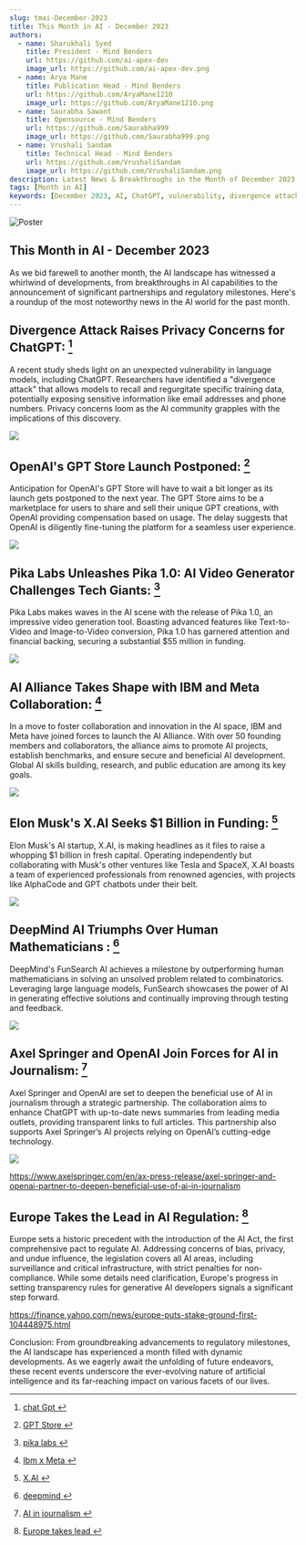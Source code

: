 ```yaml
---
slug: tmai-December-2023
title: This Month in AI - December 2023
authors:
  - name: Sharukhali Syed
    title: President - Mind Benders
    url: https://github.com/ai-apex-dev
    image_url: https://github.com/ai-apex-dev.png 
  - name: Arya Mane
    title: Publication Head - Mind Benders
    url: https://github.com/AryaMane1210
    image_url: https://github.com/AryaMane1210.png
  - name: Saurabha Sawant
    title: Opensource - Mind Benders
    url: https://github.com/Saurabha999
    image_url: https://github.com/Saurabha999.png
  - name: Vrushali Sandam
    title: Technical Head - Mind Benders
    url: https://github.com/VrushaliSandam
    image_url: https://github.com/VrushaliSandam.png
description: Latest News & Breakthroughs in the Month of December 2023 in AI.
tags: [Month in AI]
keywords: [December 2023, AI, ChatGPT, vulnerability, divergence attack, privacy concerns, OpenAI, GPT Store, marketplace, Pika Labs, Pika 1.0, video generation, AI Alliance, IBM, Meta, collaboration, Elon Musk, X.AI, funding, DeepMind, FunSearch AI, mathematics, Axel Springer, journalism, partnership, Europe, AI regulation, AI Act, legislation, transparency, bias, privacy, surveillance, critical infrastructure, regulatory milestones]
---
```


![Poster](Poster.png)

## This Month in AI - December 2023

As we bid farewell to another month, the AI landscape has witnessed a whirlwind of developments, from breakthroughs in AI capabilities to the announcement of significant partnerships and regulatory milestones. Here's a roundup of the most noteworthy news in the AI world for the past month.

<!--truncate-->

##  Divergence Attack Raises Privacy Concerns for ChatGPT: [^1]
A recent study sheds light on an unexpected vulnerability in language models, including ChatGPT. Researchers have identified a "divergence attack" that allows models to recall and regurgitate specific training data, potentially exposing sensitive information like email addresses and phone numbers. Privacy concerns loom as the AI community grapples with the implications of this discovery.

![](chat_gpt.png)



##  OpenAI's GPT Store Launch Postponed: [^2]
Anticipation for OpenAI's GPT Store will have to wait a bit longer as its launch gets postponed to the next year. The GPT Store aims to be a marketplace for users to share and sell their unique GPT creations, with OpenAI providing compensation based on usage. The delay suggests that OpenAI is diligently fine-tuning the platform for a seamless user experience.


![](gpt_store.png)


##  Pika Labs Unleashes Pika 1.0: AI Video Generator Challenges Tech Giants: [^3]
Pika Labs makes waves in the AI scene with the release of Pika 1.0, an impressive video generation tool. Boasting advanced features like Text-to-Video and Image-to-Video conversion, Pika 1.0 has garnered attention and financial backing, securing a substantial $55 million in funding.


![](pika_lab.png)

##  AI Alliance Takes Shape with IBM and Meta Collaboration: [^4]
In a move to foster collaboration and innovation in the AI space, IBM and Meta have joined forces to launch the AI Alliance. With over 50 founding members and collaborators, the alliance aims to promote AI projects, establish benchmarks, and ensure secure and beneficial AI development. Global AI skills building, research, and public education are among its key goals.


![](ibm_meta.png)


##  Elon Musk's X.AI Seeks $1 Billion in Funding: [^5]
Elon Musk's AI startup, X.AI, is making headlines as it files to raise a whopping $1 billion in fresh capital. Operating independently but collaborating with Musk's other ventures like Tesla and SpaceX, X.AI boasts a team of experienced professionals from renowned agencies, with projects like AlphaCode and GPT chatbots under their belt.


![](x.ai.png)


##  DeepMind AI Triumphs Over Human Mathematicians : [^6]
DeepMind's FunSearch AI achieves a milestone by outperforming human mathematicians in solving an unsolved problem related to combinatorics. Leveraging large language models, FunSearch showcases the power of AI in generating effective solutions and continually improving through testing and feedback.


![](deepmind.png)


##  Axel Springer and OpenAI Join Forces for AI in Journalism: [^7]
Axel Springer and OpenAI are set to deepen the beneficial use of AI in journalism through a strategic partnership. The collaboration aims to enhance ChatGPT with up-to-date news summaries from leading media outlets, providing transparent links to full articles. This partnership also supports Axel Springer’s AI projects relying on OpenAI’s cutting-edge technology.

![](ai_journalism.png)

https://www.axelspringer.com/en/ax-press-release/axel-springer-and-openai-partner-to-deepen-beneficial-use-of-ai-in-journalism

##  Europe Takes the Lead in AI Regulation: [^8]
Europe sets a historic precedent with the introduction of the AI Act, the first comprehensive pact to regulate AI. Addressing concerns of bias, privacy, and undue influence, the legislation covers all AI areas, including surveillance and critical infrastructure, with strict penalties for non-compliance. While some details need clarification, Europe's progress in setting transparency rules for generative AI developers signals a significant step forward.



https://finance.yahoo.com/news/europe-puts-stake-ground-first-104448975.html

Conclusion:
From groundbreaking advancements to regulatory milestones, the AI landscape has experienced a month filled with dynamic developments. As we eagerly await the unfolding of future endeavors, these recent events underscore the ever-evolving nature of artificial intelligence and its far-reaching impact on various facets of our lives.


[^1]: [chat Gpt ](https://stackdiary.com/chatgpts-training-data-can-be-exposed-via-a-divergence-attack/)

[^2]: [GPT Store ](https://www.theverge.com/2023/12/1/23984497/openai-gpt-store-delayed-ai-gpt)

[^3]: [pika labs ](https://decrypt.co/207799/pika-ai-video-tool-blasts-out-of-beta)

[^4]: [Ibm x Meta ](https://newsroom.ibm.com/AI-Alliance-Launches-as-an-International-Community-of-Leading-Technology-Developers,-Researchers,-and-Adopters-Collaborating-Together-to-Advance-Open,-Safe,-Responsible-AI)

[^5]: [X.AI ](https://www.cnbc.com/2023/12/05/elon-musks-ai-startup-xai-files-to-raise-1-billion-.html)

[^6]: [deepmind ](https://www.nature.com/articles/d41586-023-04043-w)

[^7]: [AI in journalism ](https://www.axelspringer.com/en/ax-press-release/axel-springer-and-openai-partner-to-deepen-beneficial-use-of-ai-in-journalism)


[^8]: [Europe takes lead ](https://finance.yahoo.com/news/europe-puts-stake-ground-first-104448975.html)